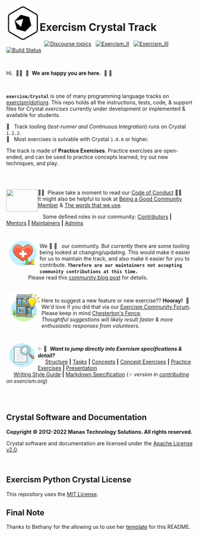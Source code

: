 <br>

<img align="left" width="90" height="90" src="https://github.com/exercism/website-icons/blob/main/tracks/crystal.svg">
<p vertical-align="middle"><h1>Exercism Crystal Track</h1></p>

&nbsp;&nbsp;&nbsp;&nbsp;&nbsp;&nbsp;&nbsp;&nbsp;&nbsp;&nbsp;&nbsp;&nbsp;&nbsp;&nbsp;&nbsp;&nbsp;&nbsp;&nbsp;&nbsp;&nbsp;&nbsp;&nbsp;&nbsp;&nbsp;&nbsp;&nbsp;[![Discourse topics](https://img.shields.io/discourse/topics?color=8A08E6&label=Connect%20&labelColor=FFDF58&logo=Discourse&logoColor=8A08E6&server=https%3A%2F%2Fforum.exercism.org&style=social)](https://forum.exercism.org)
&nbsp;&nbsp;[![Exercism_II](https://img.shields.io/badge/Exercism--Built-9101FF?logo=crystal&logoColor=000000&labelColor=E5E5E5&label=Crystal%201.2.2%20Powered)](https://exercism.org)
&nbsp;&nbsp;[![Exercism_III](https://img.shields.io/badge/Temporary%20Paused-FF6626?labelColor=3D454D&label=Contributions)](https://exercism.org/blog/freeing-our-maintainers)
&nbsp; [![Build Status](https://github.com/exercism/python/workflows/Exercises%20check/badge.svg)](https://github.com/exercism/python/actions?query=workflow%3A%22Exercises+check%22)

<br>

Hi. &nbsp;👋🏽 &nbsp;👋 &nbsp;**We are happy you are here.**&nbsp; 🎉&nbsp;🌟

<br>

**`exercism/Crystal`** is one of many programming language tracks on [exercism(dot)org][exercism-website].
This repo holds all the instructions, tests, code, & support files for Crystal _exercises_ currently under development or implemented & available for students.

🌟 &nbsp;&nbsp;Track tooling (_test-runner and Continuous Integration_) runs on Crystal `1.2.2`. <br>
🌟 &nbsp;&nbsp;Most exercises is solvable with Crystal `1.0.0` or higher.

The track is made of **Practice Exercises**. Practice exercises are open-ended, and can be used to practice concepts learned, try out new techniques, and play.

<br><br>

<div>
<span>
<img align="left" height="60" width="85" src="https://user-images.githubusercontent.com/5923094/204436863-2ebf34d1-4b16-486b-9e0a-add36f4c09c1.svg">
</span>
<span align="left">

🌟🌟&nbsp; Please take a moment to read our [Code of Conduct][exercism-code-of-conduct]&nbsp;🌟🌟&nbsp;  
It might also be helpful to look at [Being a Good Community Member][being-a-good-community-member] & [The words that we use][the-words-that-we-use].

&nbsp;&nbsp;&nbsp;&nbsp;&nbsp;&nbsp;&nbsp;&nbsp;&nbsp;&nbsp;&nbsp;&nbsp;&nbsp;&nbsp;&nbsp;&nbsp;&nbsp;&nbsp;&nbsp;&nbsp;&nbsp;&nbsp;&nbsp;&nbsp;&nbsp;Some defined roles in our community: [Contributors][exercism-contributors] **|** [Mentors][exercism-mentors] **|** [Maintainers][exercism-track-maintainers] **|** [Admins][exercism-admins]

</span></div>

<br>
<img align="left" width="90" height="85" src="https://github.com/exercism/website-icons/blob/main/exercises/health-statistics.svg">

We&nbsp;💛&nbsp;💙 &nbsp; our community.
But currently there are some tooling being looked at changing/updating.
This would make it easier for us to maintain the track, and also make it easier for you to contribute.
**`Therefore are our maintainers not accepting community contributions at this time.`**  
&nbsp;&nbsp;&nbsp;&nbsp;&nbsp;&nbsp;&nbsp;&nbsp;&nbsp;&nbsp;&nbsp;&nbsp;&nbsp;&nbsp;&nbsp;Please read this [community blog post](https://exercism.org/blog/freeing-our-maintainers) for details.

<br>
<img align="left" width="95" height="85" src="https://github.com/exercism/website-icons/blob/main/exercises/boutique-suggestions.svg">

Here to suggest a new feature or new exercise?? **Hooray!** &nbsp;🎉 &nbsp;  
We'd love if you did that via our [Exercism Community Forum](https://forum.exercism.org/). Please keep in mind [Chesterton's Fence][chestertons-fence].  
_Thoughtful suggestions will likely result faster & more enthusiastic responses from volunteers._

<br>

<img align="left" width="85" height="80" src="https://github.com/exercism/website-icons/blob/main/exercises/word-search.svg">

✨&nbsp;🦄&nbsp; _**Want to jump directly into Exercism specifications & detail?**_  
&nbsp;&nbsp;&nbsp;&nbsp;&nbsp;[Structure][exercism-track-structure] **|** [Tasks][exercism-tasks] **|** [Concepts][exercism-concepts] **|** [Concept Exercises][concept-exercises] **|** [Practice Exercises][practice-exercises] **|** [Presentation][exercise-presentation]  
&nbsp;&nbsp;&nbsp;&nbsp;&nbsp;[Writing Style Guide][exercism-writing-style] **|** [Markdown Specification][exercism-markdown-specification] (_✨ version in [contributing][website-contributing-section] on exercism.org_)

<br><br>

## Crystal Software and Documentation

**Copyright © 2012-2022 Manas Technology Solutions. All rights reserved.**

Crystal software and documentation are licensed under the [Apache License v2.0][crystal-license].

<br>

## Exercism Python Crystal License

This repository uses the [MIT License](/LICENSE).

## Final Note

Thanks to Bethany for the allowing us to use her [template][exercism-template] for this README.

[being-a-good-community-member]: https://github.com/exercism/docs/tree/main/community/good-member
[chestertons-fence]: https://github.com/exercism/docs/blob/main/community/good-member/chestertons-fence.md
[concept-exercises]: https://github.com/exercism/docs/blob/main/building/tracks/concept-exercises.md
[config-json]: https://github.com/exercism/python/blob/main/config.json
[crystal-license]: https://github.com/crystal-lang/crystal/blob/master/LICENSE
[exercise-presentation]: https://github.com/exercism/docs/blob/main/building/tracks/presentation.md
[exercism-admins]: https://github.com/exercism/docs/blob/main/community/administrators.md
[exercism-code-of-conduct]: https://exercism.org/docs/using/legal/code-of-conduct
[exercism-concepts]: https://github.com/exercism/docs/blob/main/building/tracks/concepts.md
[exercism-contributors]: https://github.com/exercism/docs/blob/main/community/contributors.md
[exercism-markdown-specification]: https://github.com/exercism/docs/blob/main/building/markdown/markdown.md
[exercism-mentors]: https://github.com/exercism/docs/tree/main/mentoring
[exercism-tasks]: https://exercism.org/docs/building/product/tasks
[exercism-template]: https://github.com/exercism/python/blob/main/README.md
[exercism-track-maintainers]: https://github.com/exercism/docs/blob/main/community/maintainers.md
[exercism-track-structure]: https://github.com/exercism/docs/tree/main/building/tracks
[exercism-website]: https://exercism.org/
[exercism-writing-style]: https://github.com/exercism/docs/blob/main/building/markdown/style-guide.md
[practice-exercises]: https://github.com/exercism/docs/blob/main/building/tracks/practice-exercises.md
[the-words-that-we-use]: https://github.com/exercism/docs/blob/main/community/good-member/words.md
[website-contributing-section]: https://exercism.org/docs/building
[zero-clause-bsd]: https://docs.python.org/3/license.html#zero-clause-bsd-license-for-code-in-the-python-release-documentation
